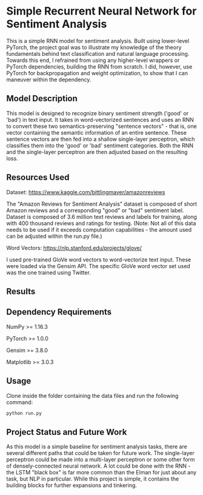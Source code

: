 # Simple Recurrent Neural Network for Sentiment Analysis

This is a simple RNN model for sentiment analysis. Built using lower-level PyTorch, the project goal was to illustrate my knowledge of the theory fundamentals behind text
classification and natural language processing. Towards this end, I refrained from using any higher-level wrappers or PyTorch dependencies, building the RNN from scratch.
I did, however, use PyTorch for backpropagation and weight optimization, to show that I can maneuver within the dependency.

## Model Description

This model is designed to recognize binary sentiment strength ('good' or 'bad') in text input. It takes in word-vectorized sentences and uses an RNN to convert these two
semantics-preserving "sentence vectors" - that is, one vector containing the semantic information of an entire sentence. These sentence vectors are then fed into a shallow
single-layer perceptron, which classifies them into the 'good' or 'bad' sentiment categories. Both the RNN and the single-layer perceptron are then adjusted based on the
resulting loss.

## Resources Used

Dataset: https://www.kaggle.com/bittlingmayer/amazonreviews

The "Amazon Reviews for Sentiment Analysis" dataset is composed of short Amazon reviews and a corresponding "good" or "bad" sentiment label. Dataset is composed of 3.6 million text reviews and labels for training, along with 400 thousand reviews and ratings for testing. (Note: Not all of this data needs to be used if it exceeds computation capabilities - the amount used can be adjusted within the run.py file.)

Word Vectors: https://nlp.stanford.edu/projects/glove/

I used pre-trained GloVe word vectors to word-vectorize text input. These were loaded via the Gensim API. The specific GloVe word vector set used was the one trained using Twitter.

## Results

## Dependency Requirements

NumPy >= 1.16.3

PyTorch >= 1.0.0

Gensim >= 3.8.0

Matplotlib >= 3.0.3

## Usage
Clone inside the folder containing the data files and run the following command:

```bash
python run.py
```

## Project Status and Future Work

As this model is a simple baseline for sentiment analysis tasks, there are several different paths that could be taken for future work. The single-layer perceptron could be
made into a multi-layer perceptron or some other form of densely-connected neural network. A lot could be done with the RNN - the LSTM "black box" is far more common than the
Elman for just about any task, but NLP in particular. While this project is simple, it contains the building blocks for further expansions and tinkering.
